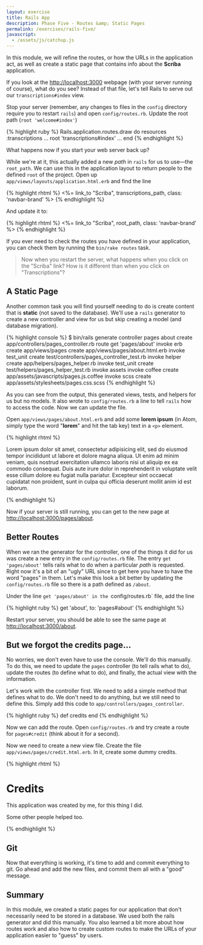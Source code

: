 ```yaml
---
layout: exercise
title: Rails App
description: Phase Five - Routes &amp; Static Pages
permalink: /exercises/rails-five/
javascript:
  - /assets/js/catchup.js
---
```


In this module, we will refine the routes, or how the URLs in the
application act, as well as create a static page that contains info
about the **Scriba** application.

If you look at the [http://localhost:3000][t] webpage (with your server
running of course), what do you see? Instead of that file, let's tell
Rails to serve out our `transcriptions#index` view.

Stop your server (remember, any changes to files in the `config`
directory require you to restart `rails`) and open `config/routes.rb`.
Update the root path (`root 'welcome#index'`)

{% highlight ruby %}
Rails.application.routes.draw do
  resources :transcriptions
  ...
  root 'transcriptions#index'
  ...
end
{% endhighlight %}

What happens now if you start your web server back up?

While we're at it, this actually added a new *path* in `rails` for us to
use&mdash;the `root_path`. We can use this in the application layout to
return people to the defined `root` of the project. Open up
`app/views/layouts/application.html.erb` and find the line

{% highlight rhtml %}
<%= link_to "Scriba", transcriptions_path, class: 'navbar-brand' %>
{% endhighlight %}

And update it to:

{% highlight rhtml %}
<%= link_to "Scriba", root_path, class: 'navbar-brand' %>
{% endhighlight %}

If you ever need to check the routes you have defined in your
application, you can check them by running the `bin/rake routes` task.

> Now when you restart the server, what happens when you click on the
> "Scriba" link? How is it different than when you click on
> "Transcriptions"?

## A Static Page

Another common task you will find yourself needing to do is create
content that is **static** (not saved to the database). We'll use a
`rails` generator to create a new controller and view for us but skip
creating a model (and database migration).

{% highlight console %}
$ bin/rails generate controller pages about
      create  app/controllers/pages_controller.rb
       route  get 'pages/about'
      invoke  erb
      create    app/views/pages
      create    app/views/pages/about.html.erb
      invoke  test_unit
      create    test/controllers/pages_controller_test.rb
      invoke  helper
      create    app/helpers/pages_helper.rb
      invoke    test_unit
      create      test/helpers/pages_helper_test.rb
      invoke  assets
      invoke    coffee
      create      app/assets/javascripts/pages.js.coffee
      invoke    scss
      create      app/assets/stylesheets/pages.css.scss
{% endhighlight %}

As you can see from the output, this generated views, tests, and helpers
for us but no models. It also wrote to `config/routes.rb` a line to
tell `rails` how to access the code. Now we can update the file.

Open `app/views/pages/about.html.erb` and add some **lorem ipsum** (in
Atom, simply type the word "**lorem**" and hit the tab key) text in a `<p>`
element.

{% highlight rhtml %}
<p>Lorem ipsum dolor sit amet, consectetur adipisicing elit, sed do eiusmod tempor incididunt ut labore et dolore magna aliqua. Ut enim ad minim veniam, quis nostrud exercitation ullamco laboris nisi ut aliquip ex ea commodo consequat. Duis aute irure dolor in reprehenderit in voluptate velit esse cillum dolore eu fugiat nulla pariatur. Excepteur sint occaecat cupidatat non proident, sunt in culpa qui officia deserunt mollit anim id est laborum.</p>
{% endhighlight %}

Now if your server is still running, you can get to the new page at
[http://localhost:3000/pages/about](http://localhost:3000/pages/about).

## Better Routes
When we ran the generator for the controller, one of the things it did for us
was create a new entry in the `config/routes.rb` file. The entry `get
'pages/about'` tells rails what to do when a particular *path* is requested.
Right now it's a bit of an "ugly" URL since to get here you have to have the
word "pages" in them. Let's make this look a bit better by updating the
`config/routes.rb` file so there is a path defined as `/about`.

Under the line `get 'pages/about' in the `config/routes.rb` file, add the line

{% highlight ruby %}
get 'about', to: 'pages#about'
{% endhighlight %}

Restart your server, you should be able to see the same page at
[http://localhost:3000/about](http://localhost:3000/about).

## But we forgot the credits page...

No worries, we don't even have to use the console. We'll do this manually. To
do this, we need to update the `pages` controller (to tell rails what to do),
update the routes (to define what to do), and finally, the actual view with the
information.

Let's work with the controller first. We need to add a simple method that
defines what to do. We don't need to do anything, but we still need to define
this. Simply add this code to `app/controllers/pages_controller`.

{% highlight ruby %}
def credits
end
{% endhighlight %}

Now we can add the route. Open `config/routes.rb` and try create a route for
`pages#credit` (think about it for a second).

Now we need to create a new view file. Create the file
`app/views/pages/credit.html.erb`. In it, create some dummy credits.

{% highlight rhtml %}
<h1>Credits</h1>
<p>This application was created by me, for this thing I did.</p>
<p>Some other people helped too.</p>
{% endhighlight %}

## Git
Now that everything is working, it's time to add and commit everything to git.
Go ahead and add the new files, and commit them all with a "good" message.

## Summary
In this module, we created a static pages for our application that don't
necessarily need to be stored in a database. We used both the rails generator
and did this manually. You also learned a bit more about how routes work and
also how to create custom routes to make the URLs of your application easier to
"guess" by users.

[t]: http://localhost:3000/
